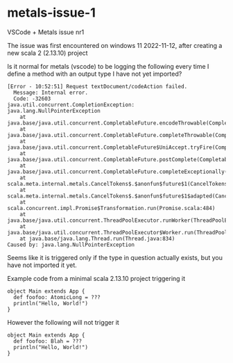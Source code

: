 # metals-issue-1
VSCode + Metals issue nr1

The issue was first encountered on windows 11 2022-11-12, after creating a new scala 2 (2.13.10) project

Is it normal for metals (vscode) to be logging the following every time I define a method with an output type I have not yet imported?
```
[Error - 10:52:51] Request textDocument/codeAction failed.
  Message: Internal error.
  Code: -32603 
java.util.concurrent.CompletionException: java.lang.NullPointerException
    at java.base/java.util.concurrent.CompletableFuture.encodeThrowable(CompletableFuture.java:331)
    at java.base/java.util.concurrent.CompletableFuture.completeThrowable(CompletableFuture.java:346)
    at java.base/java.util.concurrent.CompletableFuture$UniAccept.tryFire(CompletableFuture.java:704)
    at java.base/java.util.concurrent.CompletableFuture.postComplete(CompletableFuture.java:506)
    at java.base/java.util.concurrent.CompletableFuture.completeExceptionally(CompletableFuture.java:2088)
    at scala.meta.internal.metals.CancelTokens$.$anonfun$future$1(CancelTokens.scala:40)
    at scala.meta.internal.metals.CancelTokens$.$anonfun$future$1$adapted(CancelTokens.scala:38)
    at scala.concurrent.impl.Promise$Transformation.run(Promise.scala:484)
    at java.base/java.util.concurrent.ThreadPoolExecutor.runWorker(ThreadPoolExecutor.java:1128)
    at java.base/java.util.concurrent.ThreadPoolExecutor$Worker.run(ThreadPoolExecutor.java:628)
    at java.base/java.lang.Thread.run(Thread.java:834)
Caused by: java.lang.NullPointerException
```

Seems like it is triggered only if the type in question actually exists, but you have not imported it yet.

Example code from a minimal scala 2.13.10 project triggering it

```
object Main extends App {
  def foofoo: AtomicLong = ???
  println("Hello, World!")
}
```

However the following will not trigger it

```
object Main extends App {
  def foofoo: Blah = ???
  println("Hello, World!")
}
```
